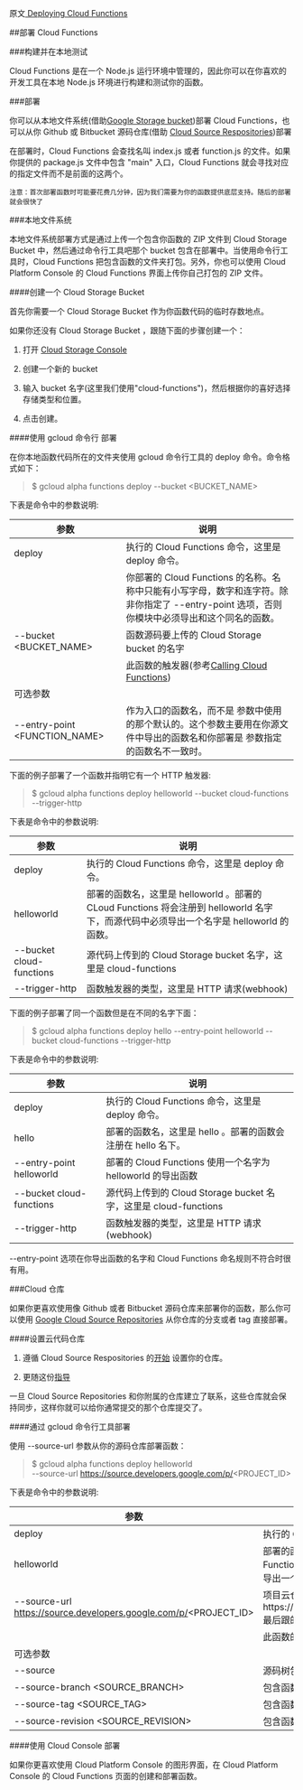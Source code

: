 原文[ Deploying Cloud Functions](https://cloud.google.com/functions/deploying)

##部署 Cloud Functions

###构建并在本地测试

Cloud Functions 是在一个 Node.js 运行环境中管理的，因此你可以在你喜欢的开发工具在本地 Node.js 环境进行构建和测试你的函数。

###部署

你可以从本地文件系统(借助[Google Storage bucket](https://cloud.google.com/storage/docs/))部署 Cloud Functions，也可以从你 Github 或 Bitbucket 源码仓库(借助 [Cloud Source Respositories](https://cloud.google.com/tools/cloud-repositories/docs/))部署

在部署时，Cloud Functions 会查找名叫 index.js 或者 function.js 的文件。如果你提供的 package.js 文件中包含 "main" 入口，Cloud Functions 就会寻找对应的指定文件而不是前面的这两个。

```
注意：首次部署函数时可能要花费几分钟，因为我们需要为你的函数提供底层支持。随后的部署就会很快了

```

###本地文件系统

本地文件系统部署方式是通过上传一个包含你函数的 ZIP 文件到 Cloud Storage Bucket 中，然后通过命令行工具吧那个 bucket 包含在部署中。当使用命令行工具时，Cloud Functions 把包含函数的文件夹打包。另外，你也可以使用 Cloud Platform Console 的 Cloud Functions 界面上传你自己打包的 ZIP 文件。

####创建一个 Cloud Storage Bucket

首先你需要一个 Cloud Storage Bucket 作为你函数代码的临时存数地点。

 如果你还没有 Cloud Storage Bucket ，跟随下面的步骤创建一个：

1. 打开 [Cloud Storage Console](https://console.cloud.google.com/project/_/storage/browser?_ga=1.242691842.1008720489.1449201561)

2. 创建一个新的 bucket

3. 输入 bucket 名字(这里我们使用"cloud-functions")，然后根据你的喜好选择存储类型和位置。

4. 点击创建。

####使用 gcloud 命令行 部署

在你本地函数代码所在的文件夹使用 gcloud 命令行工具的 deploy 命令。命令格式如下：

> $ gcloud alpha functions deploy <NAME> --bucket <BUCKET_NAME> <TRIGGER>

下表是命令中的参数说明:

参数|说明
----|----
deploy| 执行的 Cloud Functions 命令，这里是 deploy 命令。
<NAME>| 你部署的 Cloud Functions 的名称。名称中只能有小写字母，数字和连字符。除非你指定了 --entry-point 选项，否则你模块中必须导出和这个同名的函数。
--bucket <BUCKET_NAME>| 函数源码要上传的 Cloud Storage bucket 的名字
<TRIGGER>|此函数的触发器(参考[Calling Cloud Functions](https://cloud.google.com/functions/calling)) 
可选参数|
--entry-point <FUNCTION_NAME>|作为入口的函数名，而不是<NAME> 参数中使用的那个默认的。这个参数主要用在你源文件中导出的函数名和你部署是<NAME> 参数指定的函数名不一致时。

下面的例子部署了一个函数并指明它有一个 HTTP 触发器:

> $ gcloud alpha functions deploy helloworld --bucket cloud-functions --trigger-http

下表是命令中的参数说明:

参数|说明
----|----
deploy| 执行的 Cloud Functions 命令，这里是 deploy 命令。
helloworld| 部署的函数名，这里是 helloworld 。部署的 CLoud Functions 将会注册到 helloworld 名字下，而源代码中必须导出一个名字是 helloworld 的函数。
--bucket cloud-functions| 源代码上传到的 Cloud Storage bucket 名字，这里是 cloud-functions
--trigger-http|函数触发器的类型，这里是 HTTP 请求(webhook)

下面的例子部署了同一个函数但是在不同的名字下面：

> $ gcloud alpha functions deploy hello --entry-point helloworld --bucket cloud-functions --trigger-http

下表是命令中的参数说明:

参数|说明
----|----
deploy| 执行的 Cloud Functions 命令，这里是 deploy 命令。
hello | 部署的函数名，这里是 hello 。部署的函数会注册在 hello 名下。
--entry-point helloworld|部署的 Cloud Functions 使用一个名字为 helloworld 的导出函数
--bucket cloud-functions| 源代码上传到的 Cloud Storage bucket 名字，这里是 cloud-functions
--trigger-http|函数触发器的类型，这里是 HTTP 请求(webhook)

--entry-point 选项在你导出函数的名字和 Cloud Functions 命名规则不符合时很有用。

###Cloud 仓库

如果你更喜欢使用像 Github 或者 Bitbucket 源码仓库来部署你的函数，那么你可以使用 [Google Cloud Source Repositories](https://cloud.google.com/tools/cloud-repositories/docs) 从你仓库的分支或者 tag 直接部署。

####设置云代码仓库

1. 遵循 Cloud Source Respositories 的[开始](https://cloud.google.com/tools/cloud-repositories/docs/cloud-repositories-setup) 设置你的仓库。

2. 更随这份[指导](https://cloud.google.com/tools/cloud-repositories/docs/cloud-repositories-hosted-repository)

一旦 Cloud Source Repositories 和你附属的仓库建立了联系，这些仓库就会保持同步，这样你就可以给你通常提交的那个仓库提交了。

####通过 gcloud 命令行工具部署

使用 --source-url 参数从你的源码仓库部署函数：

>$ gcloud alpha functions deploy helloworld \
  --source-url https://source.developers.google.com/p/<PROJECT_ID> <TRIGGER>

下表是命令中的参数说明:

参数|说明
----|----
deploy| 执行的 Cloud Functions 命令，这里是 deploy 命令。
helloworld| 部署的函数名，这里是 helloworld 。部署的 CLoud Functions 将会注册到 helloworld 名字下，而源代码中必须导出一个名字是 helloworld 的函数。
--source-url https://source.developers.google.com/p/<PROJECT_ID>| 项目云仓库的 url 。格式应该是https://source.developers.google.com/p/<PROJECT_ID> 最后跟的是你的 Cloud Project ID
<TRIGGER>|此函数的触发器(参考[Calling Cloud Functions](https://cloud.google.com/functions/calling)) 
可选参数|
--source <SOURCE>|源码树包含函数的路径。例子中是 "/functions"
--source-branch <SOURCE_BRANCH>|包含函数源码的分支名
--source-tag <SOURCE_TAG> |包含函数源码的 tag 名
--source-revision <SOURCE_REVISION>	|包含函数源码的 revision 名

####使用 Cloud Console 部署

如果你更喜欢使用 Cloud Platform Console 的图形界面，在 Cloud Platform Console 的 Cloud Functions 页面的创建和部署函数。



